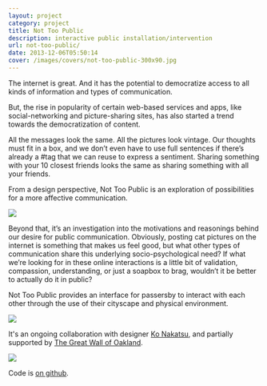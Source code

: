 ```yaml
---
layout: project
category: project
title: Not Too Public
description: interactive public installation/intervention
url: not-too-public/
date: 2013-12-06T05:50:14
cover: /images/covers/not-too-public-300x90.jpg
---
```

The internet is great. And it has the potential to democratize access to all kinds of information and types of communication.

But, the rise in popularity of certain web-based services and apps, like social-networking and picture-sharing sites, has also started a trend towards the democratization of content.

All the messages look the same. All the pictures look vintage. Our thoughts must fit in a box, and we don’t even have to use full sentences if there’s already a #tag that we can reuse to express a sentiment. Sharing something with your 10 closest friends looks the same as sharing something with all your friends.

From a design perspective, Not Too Public is an exploration of possibilities for a more affective communication.

![](BlingMockup00.jpg)

Beyond that, it’s an investigation into the motivations and reasonings behind our desire for public communication. Obviously, posting cat pictures on the internet is something that makes us feel good, but what other types of communication share this underlying socio-psychological need? If what we’re looking for in these online interactions is a little bit of validation, compassion, understanding, or just a soapbox to brag, wouldn’t it be better to actually do it in public?

Not Too Public provides an interface for passersby to interact with each other through the use of their cityscape and physical environment.

![](ko_screen2.jpg)

It's an ongoing collaboration with designer [Ko Nakatsu](http://lo13.com/), and partially supported by [The Great Wall of Oakland](http://greatwallofoakland.org/).

![](ko_screen1.jpg)

Code is [on github](https://github.com/thiagohersan/NotTooPublic).
